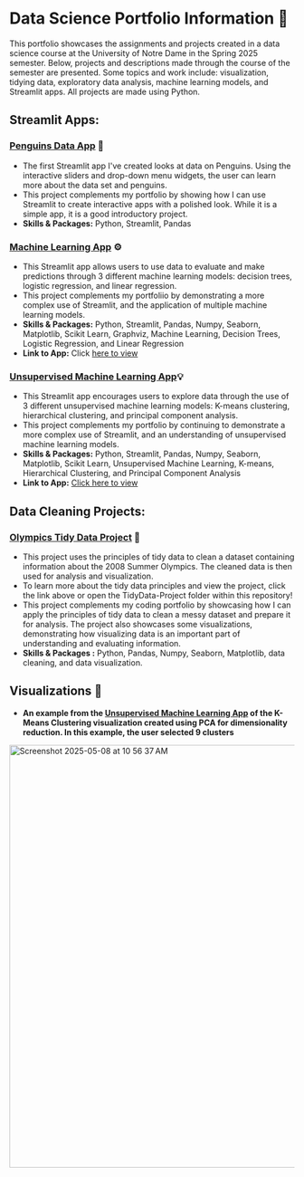 # Data Science Portfolio Information 📖 
This portfolio showcases the assignments and projects created in a data science course at the University of Notre Dame in the Spring 2025 semester. Below, projects and descriptions made through the course of the semester are presented. Some topics and work include: visualization, tidying data, exploratory data analysis, machine learning models, and Streamlit apps. All projects are made using Python. 

## Streamlit Apps:
### [Penguins Data App](https://github.com/nataliebock/Bock-Data-Science-Portfolio/tree/main/basic_streamlit_app) 🐧 
- The first Streamlit app I've created looks at data on Penguins. Using the interactive sliders and drop-down menu widgets, the user can learn more about the data set and penguins.
- This project complements my portfolio by showing how I can use Streamlit to create interactive apps with a polished look. While it is a simple app, it is a good introductory project.
- **Skills & Packages:** Python, Streamlit, Pandas

### [Machine Learning App](https://github.com/nataliebock/Bock-Data-Science-Portfolio/tree/main/MLStreamlitApp) ⚙️ 
- This Streamlit app allows users to use data to evaluate and make predictions through 3 different machine learning models: decision trees, logistic regression, and linear regression.
- This project complements my portfoliio by demonstrating a more complex use of Streamlit, and the application of multiple machine learning models.
- **Skills & Packages:** Python, Streamlit, Pandas, Numpy, Seaborn, Matplotlib, Scikit Learn, Graphviz, Machine Learning, Decision Trees, Logistic Regression, and Linear Regression
- **Link to App:** Click [here to view](https://machinelearningappnkb.streamlit.app)

### [Unsupervised Machine Learning App](https://github.com/nataliebock/Bock-Data-Science-Portfolio/tree/main/MLUnsupervisedApp)💡 
- This Streamlit app encourages users to explore data through the use of 3 different unsupervised machine learning models: K-means clustering, hierarchical clustering, and principal component analysis.
- This project complements my portfolio by continuing to demonstrate a more complex use of Streamlit, and an understanding of unsupervised machine learning models.
- **Skills & Packages:** Python, Streamlit, Pandas, Numpy, Seaborn, Matplotlib, Scikit Learn, Unsupervised Machine Learning, K-means, Hierarchical Clustering, and Principal Component Analysis
- **Link to App:** [Click here to view](https://unsupervisedmachinelearningappnkb.streamlit.app)

## Data Cleaning Projects: 
### [Olympics Tidy Data Project](https://github.com/nataliebock/Bock-Data-Science-Portfolio/tree/main/TidyData-Project) 🥇 
- This project uses the principles of tidy data to clean a dataset containing information about the 2008 Summer Olympics. The cleaned data is then used for analysis and visualization.
- To learn more about the tidy data principles and view the project, click the link above or open the TidyData-Project folder within this repository!
- This project complements my coding portfolio by showcasing how I can apply the principles of tidy data to clean a messy dataset and prepare it for analysis. The project also showcases some visualizations, demonstrating how visualizing data is an important part of understanding and evaluating information.
- **Skills & Packages :** Python, Pandas, Numpy, Seaborn, Matplotlib, data cleaning, and data visualization.

## Visualizations 📸 
- **An example from the [Unsupervised Machine Learning App](https://github.com/nataliebock/Bock-Data-Science-Portfolio/tree/main/MLUnsupervisedApp) of the K-Means Clustering visualization created using PCA for dimensionality reduction. In this example, the user selected 9 clusters**
<img width="747" alt="Screenshot 2025-05-08 at 10 56 37 AM" src="https://github.com/user-attachments/assets/422cb641-e63b-4f1a-a220-525a5a9db8cc" />


